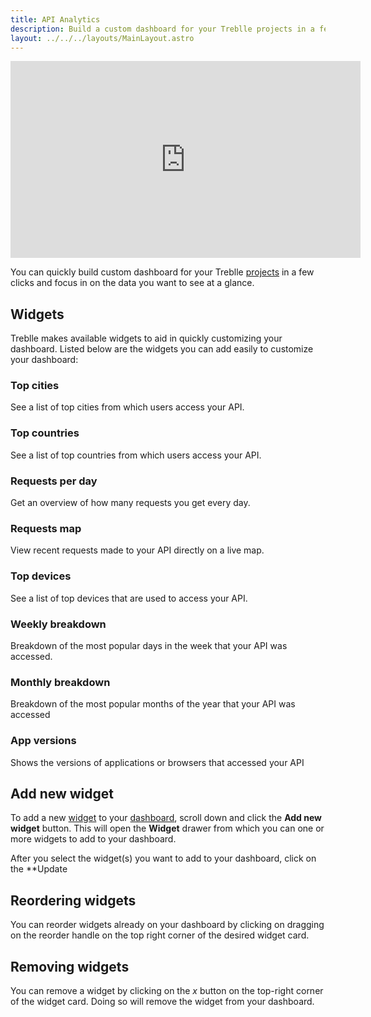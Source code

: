 ```yaml
---
title: API Analytics
description: Build a custom dashboard for your Treblle projects in a few clicks and focus in on the data you want to see.
layout: ../../../layouts/MainLayout.astro
---
```


<iframe width="560" height="315" src="https://www.youtube.com/embed/tYUOId4WiTY" title="YouTube video player" frameborder="0" allow="accelerometer; autoplay; clipboard-write; encrypted-media; gyroscope; picture-in-picture; web-share" allowfullscreen></iframe>

You can quickly build custom dashboard for your Treblle [projects](/en/dashboard/projects) in a few clicks and focus in on the data you want to see at a glance.

## Widgets

Treblle makes available widgets to aid in quickly customizing your dashboard.
Listed below are the widgets you can add easily to customize your dashboard:

### Top cities
See a list of top cities from which users access your API.

### Top countries
See a list of top countries from which users access your API.

### Requests per day
Get an overview of how many requests you get every day.

### Requests map
View recent requests made to your API directly on a live map.

### Top devices
See a list of top devices that are used to access your API.

### Weekly breakdown
Breakdown of the most popular days in the week that your API was accessed.

### Monthly breakdown
Breakdown of the most popular months of the year that your API was accessed

### App versions
Shows the versions of applications or browsers that accessed your API

## Add new widget
To add a new [widget](/en/dashboard/customize-dashboard#widgets) to your <a href="https://app.treblle.com" target="_blank">dashboard</a>, scroll down and click the **Add new widget** button. This will open the **Widget** drawer from which you can one or more widgets to add to your dashboard.

After you select the widget(s) you want to add to your dashboard, click on the **Update

## Reordering widgets
You can reorder widgets already on your dashboard by clicking on dragging on the reorder handle on the top right corner of the desired widget card.

## Removing widgets
You can remove a widget by clicking on the *x* button on the top-right corner of the widget card. Doing so will remove the widget from your dashboard.
